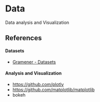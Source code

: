 # Data
Data analysis and Visualization

## References

#### Datasets
* [Gramener - Datasets](https://gramener.com/datasets/)

#### Analysis and Visualization
* https://github.com/plotly
* https://github.com/matplotlib/matplotlib
* bokeh
